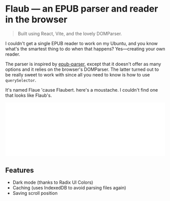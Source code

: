 # Flaub — an EPUB parser and reader in the browser

> Built using React, Vite, and the lovely DOMParser.

I couldn't get a single EPUB reader to work on my Ubuntu, and you know what's the smartest thing to do when that happens? Yes—creating your own reader.

The parser is inspired by [epub-parser](https://github.com/gaoxiaoliangz/epub-parser), except that it doesn't offer as many options and it relies on the browser's DOMParser. The latter turned out to be really sweet to work with since all you need to know is how to use `querySelector`. 

It's named Flaue 'cause Flaubert. here's a moustache. I couldn't find one that looks like Flaub's.

![Moustache](./src/icons/Custom/logo.svg)

## Features

- Dark mode (thanks to Radix UI Colors)
- Caching (uses IndexedDB to avoid parsing files again)
- Saving scroll position
